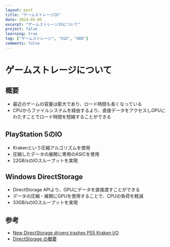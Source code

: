 ```yaml
---
layout: post
title: "ゲームストレージIO"
date: 2024-05-05
excerpt: "ゲームストレージIOについて"
project: false
learning: true
tag: ["ゲームストレージ", "SSD", "HDD"]
comments: false
---
```


# ゲームストレージについて

## 概要
 - 最近のゲームの容量は膨大であり、ロード時間も長くなっている
 - CPUからファイルシステムを経由するより、直接データをアクセスしGPUにわたすことでロード時間を短縮することができる

## PlayStation 5のIO
 - Krakenという圧縮アルゴリズムを使用
 - 圧縮したデータの展開に専用のASICを使用
 - 22GB/sのIOスループットを実現

## Windows DirectStorage
 - DirectStorage APIより、GPUにデータを直接渡すことができる
 - データの圧縮・展開にGPUを使用することで、CPUの負荷を軽減
 - 33GB/sのIOスループットを実現

## 参考
 - [New DirectStorage drivers trashes PS5 Kraken I/O](https://steamcommunity.com/app/1888930/discussions/0/3810655055432024505/)
 - [DirectStorage の概要](https://learn.microsoft.com/ja-jp/gaming/gdk/_content/gc/system/overviews/directstorage/directstorage-overview)
